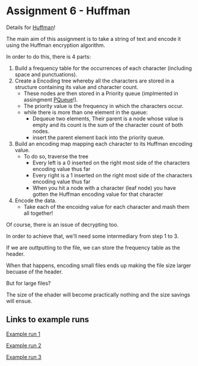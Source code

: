 # Assignment 6 - Huffman 

Details for [Huffman][1]!

The main aim of this assignment is to take a string of text and encode it using the Huffman encryption algorithm.

In order to do this, there is 4 parts:
1. Build a frequency table for the occurrences of each character (including space and punctuations).
2. Create a Encoding tree whereby all the characters are stored in a structure containing its value and character count.
    * These nodes are then stored in a Priority queue (implmented in assingment [PQueue][2]!). 
    * The priority value is the frequency in which the characters occur.
    * while there is more than one element in the queue:
        * Dequeue two elements, Their parent is a node whose value is empty and its count is the sum of the character count of both nodes.
        * insert the parent element back into the priority queue.
3. Build an encoding map mapping each character to its Huffman encoding value.
    * To do so, traverse the tree
        * Every left is a 0 inserted on the right most side of the characters encoding value thus far
        * Every right is a 1 inserted on the right most side of the characters encoding value thus far
        * When you hit a node with a character (leaf node) you have gotten the Huffman encoding value for that character
4. Encode the data.
    * Take each of the encoidng value for each character and mash them all together!

Of course, there is an issue of decrypting too.

In order to achieve that, we'll need some intermediary from step 1 to 3.

If we are outtputting to the file, we can store the frequency table as the header.

When that happens, encoding small files ends up making the file size larger becuase of the header.

But for large files?

The size of the ehader will become practically nothing and the size savings will ensue.

## Links to example runs

[Example run 1][3]

[Example run 2][4]

[Example run 3][5]

[1]: http://web.stanford.edu/class/archive/cs/cs106b/cs106b.1164//assn/huffman.html
[2]: ../Assignment%205%20-%20Priority%20queue/ 
[3]: http://web.stanford.edu/class/archive/cs/cs106b/cs106b.1164/assnFiles/huffman/output/expected-output-7.txt
[4]: http://web.stanford.edu/class/archive/cs/cs106b/cs106b.1164/assnFiles/huffman/output/expected-output-3.txt
[5]: http://web.stanford.edu/class/archive/cs/cs106b/cs106b.1164/assnFiles/huffman/output/expected-output-6.txt